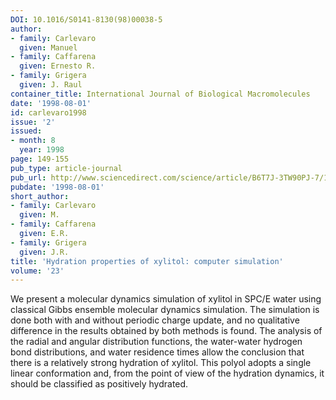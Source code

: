 ```yaml
---
DOI: 10.1016/S0141-8130(98)00038-5
author:
- family: Carlevaro
  given: Manuel
- family: Caffarena
  given: Ernesto R.
- family: Grigera
  given: J. Raul
container_title: International Journal of Biological Macromolecules
date: '1998-08-01'
id: carlevaro1998
issue: '2'
issued:
- month: 8
  year: 1998
page: 149-155
pub_type: article-journal
pub_url: http://www.sciencedirect.com/science/article/B6T7J-3TW90PJ-7/1/53db87986da76df1624e98c1ab357fda
pubdate: '1998-08-01'
short_author:
- family: Carlevaro
  given: M.
- family: Caffarena
  given: E.R.
- family: Grigera
  given: J.R.
title: 'Hydration properties of xylitol: computer simulation'
volume: '23'
---
```

We present a molecular dynamics simulation of xylitol in SPC/E water using classical Gibbs ensemble molecular dynamics simulation. The simulation is done both with and without periodic charge update, and no qualitative difference in the results obtained by both methods is found. The analysis of the radial and angular distribution functions, the water-water hydrogen bond distributions, and water residence times allow the conclusion that there is a relatively strong hydration of xylitol. This polyol adopts a single linear conformation and, from the point of view of the hydration dynamics, it should be classified as positively hydrated.
